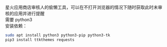 星火应用商店审核人的偷懒工具，可以在不打开浏览器的情况下随时获取此时未审核的应用并进行提醒  
需要 python3  
安装依赖：  
```bash
sudo apt install python3 python3-pip python3-tk
pip3 install ttkthemes requests
```
